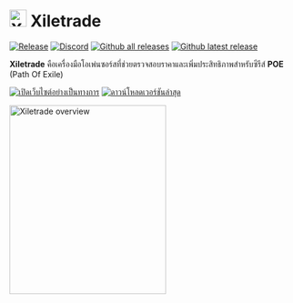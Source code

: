 # <img src="https://i.imgur.com/dhWQgtY.png" width="30" height="30" alt="Xiletrade logo"> Xiletrade
[![Release](https://img.shields.io/github/release/maxensas/xiletrade.svg)](https://github.com/maxensas/xiletrade/releases/) 
[![Discord](https://img.shields.io/static/v1?label=Join&message=Discord&color=7289da&logo=discord)](https://discord.gg/AXP5VntYgA) 
[![Github all releases](https://img.shields.io/github/downloads/maxensas/xiletrade/total.svg)](https://GitHub.com/maxensas/xiletrade/releases/) [![Github latest release](https://img.shields.io/github/downloads/maxensas/xiletrade/latest/total.svg)](https://GitHub.com/maxensas/xiletrade/releases/)

**Xiletrade** คือเครื่องมือโอเพ่นซอร์สที่ช่วยตรวจสอบราคาและเพิ่มประสิทธิภาพสำหรับซีรีส์ **POE** (Path Of Exile)

[<img src="https://github.com/user-attachments/assets/7e2ad410-7508-4348-b968-cc0dbbf5b10e" alt="เปิดเว็บไซต์อย่างเป็นทางการ" />](https://maxensas.github.io/xiletrade/)
[<img src="https://github.com/user-attachments/assets/c3664da6-b66b-49ef-b3c9-992ae7749dd7" alt="ดาวน์โหลดเวอร์ชันล่าสุด" />](https://github.com/maxensas/xiletrade/releases/latest/download/Xiletrade_win-x64.7z)

<img width="275" height="332" alt="Xiletrade overview" src="https://github.com/user-attachments/assets/ba015744-ccc2-4bcb-87e1-e07165fcdb33">
